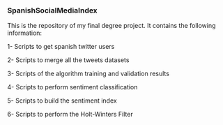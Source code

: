 ### SpanishSocialMediaIndex

This is the repository of my final degree project. It contains the following information:

 1- Scripts to get spanish twitter users
 
 2- Scripts to merge all the tweets datasets
 
 3- Scripts of the algorithm training and validation results
 
 4- Scripts to perform sentiment classification
 
 5- Scripts to build the sentiment index
 
 6- Scripts to perform the Holt-Winters Filter


